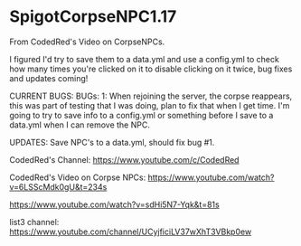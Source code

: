 # SpigotCorpseNPC1.17
From CodedRed's Video on CorpseNPCs. 

I figured I'd try to save them to a data.yml and use a config.yml to check how many times you're clicked on it to disable clicking on it twice, bug fixes and updates coming!

CURRENT BUGS:
BUGs:
1:
When rejoining the server, the corpse reappears, this was part of testing that I was doing, plan to fix that when I get time.
I'm going to try to save info to a config.yml or something before I save to a data.yml when I can remove the NPC. 

UPDATES: 
Save NPC's to a data.yml, should fix bug #1.

CodedRed's Channel:
https://www.youtube.com/c/CodedRed

CodedRed's Video on Corpse NPCs:
https://www.youtube.com/watch?v=6LSScMdk0gU&t=234s

https://www.youtube.com/watch?v=sdHi5N7-Yqk&t=81s

list3 channel: 
https://www.youtube.com/channel/UCyjficiLV37wXhT3VBkp0ew
